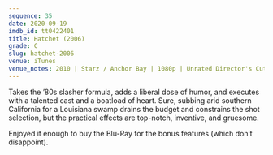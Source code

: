 ```yaml
---
sequence: 35
date: 2020-09-19
imdb_id: tt0422401
title: Hatchet (2006)
grade: C
slug: hatchet-2006
venue: iTunes
venue_notes: 2010 | Starz / Anchor Bay | 1080p | Unrated Director's Cut
---
```


Takes the ’80s slasher formula, adds a liberal dose of humor, and executes with a talented cast and a boatload of heart. Sure, subbing arid southern California for a Louisiana swamp drains the budget and constrains the shot selection, but the practical effects are top-notch, inventive, and gruesome.

Enjoyed it enough to buy the Blu-Ray for the bonus features (which don’t disappoint).
